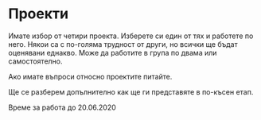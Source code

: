 # Проекти

Имате избор от четири проекта. Изберете си един от тях и работете по него. Някои са с по-голяма трудност от други, но всички ще бъдат оценявани еднакво. Може да работите в група по двама или самостоятелно.

Ако имате въпроси относно проектите питайте.

Ще се разберем допълнително как ще ги представяте в по-късен етап.

Време за работа до 20.06.2020